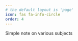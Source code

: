 ```yaml
---
# the default layout is 'page'
icon: fas fa-info-circle
order: 4
---
```


Simple note on various subjects

